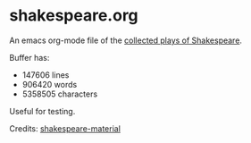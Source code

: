 # shakespeare.org
An emacs org-mode file of the [collected plays of Shakespeare](./shakespeare.org).

Buffer has:
  - 147606 lines
  - 906420 words
  - 5358505 characters

Useful for testing. 

Credits: [shakespeare-material]([url](https://github.com/okfn/shakespeare-material))
